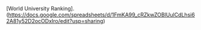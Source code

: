 [World University Ranking].(https://docs.google.com/spreadsheets/d/1FmKA99_cRZkwZOBlUulCdLhsi62A81y52D2ocODxIro/edit?usp=sharing)
